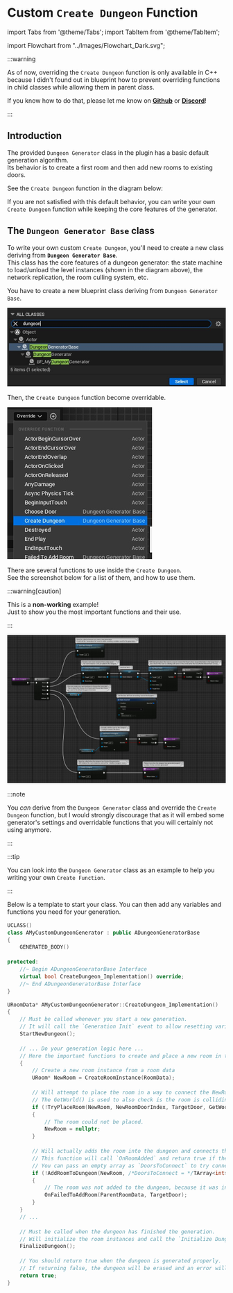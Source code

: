 # Custom `Create Dungeon` Function

<!-- BEGIN IMPORTS -->

import Tabs from '@theme/Tabs';
import TabItem from '@theme/TabItem';

import Flowchart from "../Images/Flowchart_Dark.svg";

<!-- END IMPORTS -->

:::warning

As of now, overriding the `Create Dungeon` function is only available in C++ because I didn't found out in blueprint how to prevent overriding functions in child classes while allowing them in parent class.

If you know how to do that, please let me know on [**Github**](https://github.com/BenPyton/ProceduralDungeon/issues) or [**Discord**](https://discord.gg/YE2dPda2CC)!

:::

## Introduction

The provided `Dungeon Generator` class in the plugin has a basic default generation algorithm.\
Its behavior is to create a first room and then add new rooms to existing doors.

See the `Create Dungeon` function in the diagram below:

<Flowchart/>

If you are not satisfied with this default behavior, you can write your own `Create Dungeon` function while keeping the core features of the generator.

## The `Dungeon Generator Base` class

To write your own custom `Create Dungeon`, you'll need to create a new class deriving from **`Dungeon Generator Base`**.\
This class has the core features of a dungeon generator: the state machine to load/unload the level instances (shown in the diagram above), the network replication, the room culling system, etc.

<!-- [BEGIN TABS] Blueprint | C++ --> <Tabs>
<!-- [BEGIN TAB ITEM] Blueprint --> <TabItem value="bp" label="Blueprint" default>

You have to create a new blueprint class deriving from `Dungeon Generator Base`.

![](../Images/CustomAlgo_CreateGeneratorBase.jpg)

Then, the `Create Dungeon` function become overridable.

![](../Images/CustomAlgo_OverrideCreateDungeon.jpg)

There are several functions to use inside the `Create Dungeon`.  
See the screenshot below for a list of them, and how to use them.  

:::warning[caution]

This is a **non-working** example!  
Just to show you the most important functions and their use.

:::

![](../Images/CustomAlgo_Blueprint.jpg)

<!-- [END TAB ITEM] Blueprint --> </TabItem>
<!-- [BEGIN TAB ITEM] C++ --> <TabItem value="cpp" label="C++">

:::note

You *can* derive from the `Dungeon Generator` class and override the `Create Dungeon` function, but I would strongly discourage that as it will embed some generator's settings and overridable functions that you will certainly not using anymore.

:::

:::tip

You can look into the `Dungeon Generator` class as an example to help you writing your own `Create Function`.

:::

Below is a template to start your class.
You can then add any variables and functions you need for your generation.

```cpp title="MyCustomDungeonGenerator.h"
UCLASS()
class AMyCustomDungeonGenerator : public ADungeonGeneratorBase
{
    GENERATED_BODY()

protected:
	//~ Begin ADungeonGeneratorBase Interface
	virtual bool CreateDungeon_Implementation() override;
	//~ End ADungeonGeneratorBase Interface
}
```

```cpp title="MyCustomDungeonGenerator.cpp"
URoomData* AMyCustomDungeonGenerator::CreateDungeon_Implementation()
{
    // Must be called whenever you start a new generation.
    // It will call the `Generation Init` event to allow resetting variables used for the generation.
    StartNewDungeon();

    // ... Do your generation logic here ...
    // Here the important functions to create and place a new room in the dungeon:
    {
        // Create a new room instance from a room data
        URoom* NewRoom = CreateRoomInstance(RoomData);

        // Will attempt to place the room in a way to connect the NewRoom's door at specified index to the target door.
        // The GetWorld() is used to also check is the room is colliding with actors in the world (when the bUseWorldCollisionCheck is true).
        if (!TryPlaceRoom(NewRoom, NewRoomDoorIndex, TargetDoor, GetWorld())
        {
            // The room could not be placed.
            NewRoom = nullptr;
        }

        // Will actually adds the room into the dungeon and connects the provided doors if possible.
        // This function will call `OnRoomAdded` and return true if the room has been successfully added to the dungeon.
        // You can pass an empty array as `DoorsToConnect` to try connecting all the doors.
        if (!AddRoomToDungeon(NewRoom, /*DoorsToConnect = */TArray<int>{NewRoomDoorIndex}, /*bFailIfNotConnected = */true))
        {
            // The room was not added to the dungeon, because it was invalid (nullptr) or not connected.
            OnFailedToAddRoom(ParentRoomData, TargetDoor);
        }
    }
    // ...

    // Must be called when the dungeon has finished the generation.
    // Will initialize the room instances and call the `Initialize Dungeon` event.
    FinalizeDungeon();

    // You should return true when the dungeon is generated properly.
    // If returning false, the dungeon will be erased and an error will be displayed.
    return true;
}
```

<!-- [END TAB ITEM] C++ --> </TabItem>
<!-- [END TABS] Blueprint | C++ --> </Tabs>
